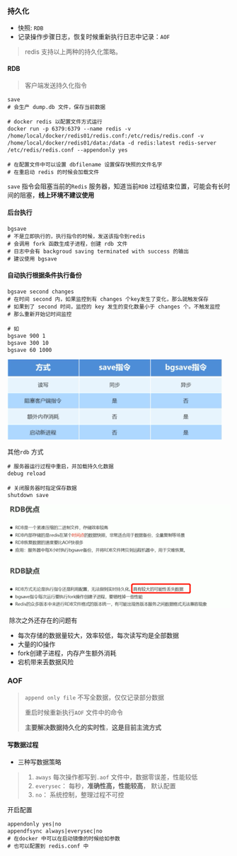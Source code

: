 ### 持久化

* 快照: `RDB`
* 记录操作步骤日志，恢复时候重新执行日志中记录：`AOF`

> redis 支持以上两种的持久化策略。



#### RDB

> 客户端发送持久化指令

```shell
save
# 会生产 dump.db 文件，保存当前数据

# docker redis 以配置文件方式运行
docker run -p 6379:6379 --name redis -v /home/local/docker/redis01/redis.conf:/etc/redis/redis.conf -v /home/local/docker/redis01/data:/data -d redis:latest redis-server /etc/redis/redis.conf --appendonly yes

# 在配置文件中可以设置 dbfilename 设置保存快照的文件名字
# 在重启动 redis 的时候会加载文件
```

`save` 指令会阻塞当前的`Redis` 服务器，知道当前`RDB` 过程结束位置，可能会有长时间的阻塞，**线上环境不建议使用**

#### 后台执行

```shell
bgsave
# 不是立即执行的，执行指令的时候，发送该指令到redis
# 会调用 fork 函数生成子进程，创建 rdb 文件
# 日志中会有 backgroud saving terminated with success 的输出
# 建议使用 bgsave
```

#### 自动执行根据条件执行备份

```shell
bgsave second changes
# 在时间 second 内，如果监控到有 changes 个key发生了变化，那么就触发保存
# 如果到了 second 时间，监控的 key 发生的变化数量小于 changes 个。不触发监控
# 那么重新开始记时间监控

# 如
bgsave 900 1
bgsave 300 10
bgsave 60 1000
```

![a](./pics/06.png)

其他`rdb` 方式

```shell
# 服务器运行过程中重启，并加载持久化数据
debug reload

# 关闭服务器时指定保存数据
shutdown save
```

![a](./pics/07.png)

​	除次之外还存在的问题有

* 每次存储的数据量较大，效率较低，每次读写均是全部数据
* 大量的IO操作
* fork创建子进程，内存产生额外消耗
* 宕机带来丢数据风险

### AOF

> `append only file` 不写全数据，仅仅记录部分数据
>
> 重启时候重新执行`AOF` 文件中的命令
>
> **主要解决数据持久化的实时性**，**这是目前主流方式**

#### 写数据过程

* 三种写数据策略

> 1. `aways` 每次操作都写到`.aof` 文件中，数据零误差，性能较低
> 2. `everysec`： 每秒，**准确性高，性能较高**， 默认配置
> 3. `no`： 系统控制，整理过程不可控

开启配置

```shell
appendonly yes|no
appendfsync always|everysec|no
# 在docker 中可以在启动镜像的时候给如参数
# 也可以配置到 redis.conf 中
```

